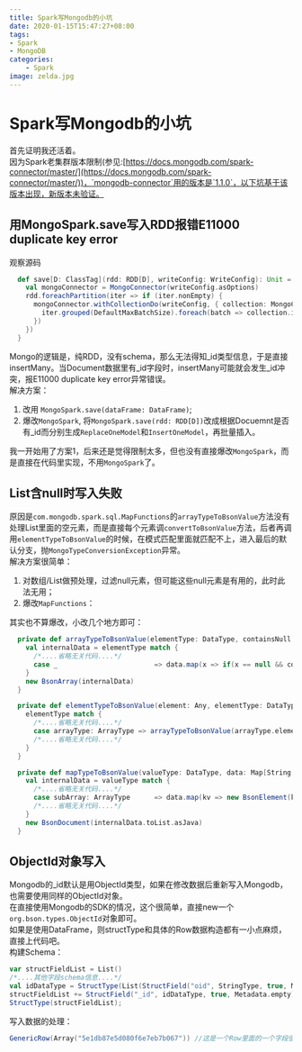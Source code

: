```yaml
---
title: Spark写Mongodb的小坑
date: 2020-01-15T15:47:27+08:00
tags:
- Spark
- MongoDB
categories:
    - Spark
image: zelda.jpg
---
```



# Spark写Mongodb的小坑
首先证明我还活着。  
因为Spark老集群版本限制(参见:[https://docs.mongodb.com/spark-connector/master/](https://docs.mongodb.com/spark-connector/master/))，`mongodb-connector`用的版本是`1.1.0`，以下坑基于该版本出现，新版本未验证。  
## 用MongoSpark.save写入RDD报错E11000 duplicate key error
观察源码
```scala
  def save[D: ClassTag](rdd: RDD[D], writeConfig: WriteConfig): Unit = {
    val mongoConnector = MongoConnector(writeConfig.asOptions)
    rdd.foreachPartition(iter => if (iter.nonEmpty) {
      mongoConnector.withCollectionDo(writeConfig, { collection: MongoCollection[D] =>
        iter.grouped(DefaultMaxBatchSize).foreach(batch => collection.insertMany(batch.toList.asJava))
      })
    })
  }
```
Mongo的逻辑是，纯RDD，没有schema，那么无法得知_id类型信息，于是直接insertMany。当Document数据里有_id字段时，insertMany可能就会发生_id冲突，报E11000 duplicate key error异常错误。  
解决方案：  
1. 改用 `MongoSpark.save(dataFrame: DataFrame)`;
2. 爆改`MongoSpark`, 将`MongoSpark.save(rdd: RDD[D])`改成根据Docuemnt是否有_id而分别生成`ReplaceOneModel`和`InsertOneModel`，再批量插入。

我一开始用了方案1，后来还是觉得限制太多，但也没有直接爆改`MongoSpark`，而是直接在代码里实现，不用`MongoSpark`了。  

## List含null时写入失败
原因是`com.mongodb.spark.sql.MapFunctions`的`arrayTypeToBsonValue`方法没有处理List里面的空元素，而是直接每个元素调`convertToBsonValue`方法，后者再调用`elementTypeToBsonValue`的时候，在模式匹配里面就匹配不上，进入最后的默认分支，抛`MongoTypeConversionException`异常。   
解决方案很简单：  
1. 对数组/List做预处理，过滤null元素，但可能这些null元素是有用的，此时此法无用；
2. 爆改`MapFunctions`：

其实也不算爆改，小改几个地方即可：
```scala
  private def arrayTypeToBsonValue(elementType: DataType, containsNull: Boolean, data: Seq[Any]): BsonValue = {
    val internalData = elementType match {
      /*....省略无关代码....*/
      case _                        => data.map(x => if(x == null && containsNull) new BsonNull() else convertToBsonValue(x, elementType)).asJava
    }
    new BsonArray(internalData)
  }

  private def elementTypeToBsonValue(element: Any, elementType: DataType): BsonValue = {
    elementType match {
      /*....省略无关代码....*/
      case arrayType: ArrayType => arrayTypeToBsonValue(arrayType.elementType, arrayType.containsNull, element.asInstanceOf[Seq[_]])
      /*....省略无关代码....*/
    }
  }

  private def mapTypeToBsonValue(valueType: DataType, data: Map[String, Any]): BsonValue = {
    val internalData = valueType match {
      /*....省略无关代码....*/
      case subArray: ArrayType      => data.map(kv => new BsonElement(kv._1, arrayTypeToBsonValue(subArray.elementType, subArray.containsNull, kv._2.asInstanceOf[Seq[Any]])))
      /*....省略无关代码....*/
    }
    new BsonDocument(internalData.toList.asJava)
  }
```

## ObjectId对象写入
Mongodb的_id默认是用ObjectId类型，如果在修改数据后重新写入Mongodb，也需要使用同样的ObjectId对象。  
在直接使用Mongodb的SDK的情况，这个很简单，直接new一个`org.bson.types.ObjectId`对象即可。  
如果是使用DataFrame，则structType和具体的Row数据构造都有一小点麻烦，直接上代码吧。  
构建Schema：  
```scala
var structFieldList = List()
/*....其他字段schema信息....*/
val idDataType = StructType(List(StructField("oid", StringType, true, Metadata.empty)))
structFieldList += StructField("_id", idDataType, true, Metadata.empty))
StructType(structFieldList);
```
写入数据的处理：
```scala
GenericRow(Array("5e1db87e5d080f6e7eb7b067")) //这是一个Row里面的一个字段值
```